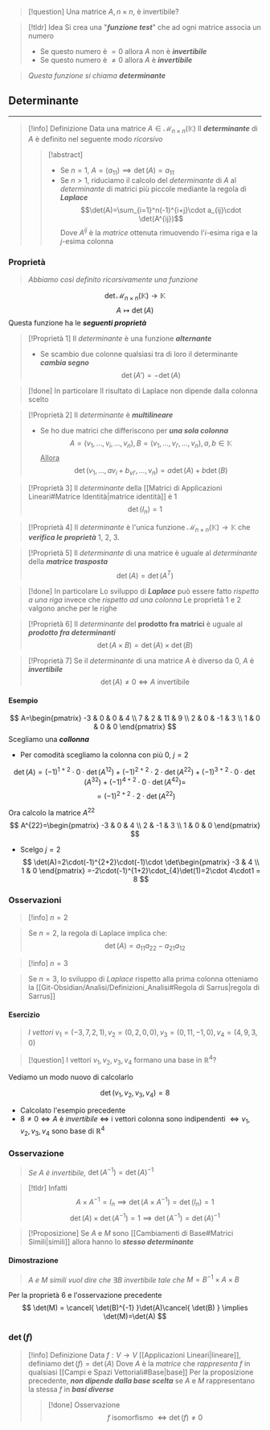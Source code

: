 >[!question] Una matrice $A, n\times n$, è invertibile?

>[!tldr] Idea
>Si crea una "***funzione test***" che ad ogni matrice associa un numero
>- Se questo numero è $=0$ allora $A$ non è ***invertibile***
>- Se questo numero è $\neq 0$ allora $A$ è ***invertibile***

>*Questa funzione si chiama* ***determinante***

## Determinante
---
>[!info] Definizione
>Data una matrice $A\in \mathcal{M}_{n\times n}(\mathbb{K})$
>Il ***determinante*** di $A$ è definito nel seguente modo *ricorsivo*
>>[!abstract] ‎ 
>>- Se $n=1$, $A=(a_{11}) \implies \det(A)=a_{11}$
>>- Se $n>1$, riduciamo il calcolo del *determinante* di $A$ al *determinante* di matrici più piccole mediante la regola di ***Laplace***
>>$$\det(A)=\sum_{i=1}^n(-1)^{i+j}\cdot a_{ij}\cdot \det(A^{ij})$$
>>Dove $A^{ij}$ è la *matrice* ottenuta rimuovendo l'$i$-esima riga e la $j$-esima colonna

###  Proprietà
>*Abbiamo così definito ricorsivamente una funzione*

$$
\det\mathcal{M}_{n\times n}(\mathbb{K})\to \mathbb{K}
$$
$$
A\mapsto \det(A)
$$
Questa funzione ha le ***seguenti proprietà***

>[!Proprietà 1]
>Il *determinante* è una funzione ***alternante***
>- Se scambio due colonne qualsiasi tra di loro il determinante ***cambia segno***
>$$\det(A')=-\det(A)$$

>[!done] In particolare
>Il risultato di Laplace non dipende dalla colonna scelto

>[!Proprietà 2]
>Il *determinante* è ***multilineare***
>- Se ho due matrici che differiscono per ***una sola colonna***
>$$A=(v_{1},\dots,v_{i},\dots,v_{n}),B=(v_{1},\dots,v_{i'},\dots,v_{n}), a,b\in \mathbb{K}$$
><u>Allora</u>
>$$\det(v_{1},\dots,av_{i}+b_{vi'},\dots,v_{n})=a\det(A)+b\det(B)$$

>[!Proprietà 3]
>Il *determinante* della [[Matrici di Applicazioni Lineari#Matrice Identità|matrice identità]] è $1$
>$$\det(I_{n})=1$$

>[!Proprietà 4]
>Il *determinante* è l'unica funzione $\mathcal{M}_{n\times n}(\mathbb{K})\to\mathbb{K}$ che ***verifica le proprietà*** 1, 2, 3.

>[!Proprietà 5]
>Il *determinante* di una matrice è uguale al *determinante* della ***matrice trasposta***
>$$\det(A)=\det(A^T)$$

>[!done] In particolare
>Lo sviluppo di ***Laplace*** può essere fatto *rispetto a una riga* invece che *rispetto ad una colonna*
>Le proprietà 1 e 2 valgono anche per le righe

>[!Proprietà 6]
>Il *determinante* del **prodotto fra matrici** è uguale al ***prodotto fra determinanti***
>$$\det(A\times B)=\det(A)\times \det(B)$$

>[!Proprietà 7]
>Se il *determinante* di una matrice $A$ è diverso da $0$, $A$ è ***invertibile***
>$$\det(A)\neq 0 \iff A \text{ invertibile}$$


#### Esempio
$$
A=\begin{pmatrix}
-3 & 0 & 0 & 4 \\
7 & 2 & 11 & 9 \\
2 & 0 & -1 & 3 \\
1 & 0 & 0 & 0
\end{pmatrix}
$$
Scegliamo una ***collonna***
- Per comodità scegliamo la colonna con più $0$, $j=2$

$$
\det(A)=(-1)^{1+2}\cdot0\cdot\det(A^{12})+(-1)^{2+2}\cdot2\cdot\det(A^{22})+(-1)^{3+2}\cdot0\cdot\det(A^{32})+(-1)^{4+2}\cdot0\cdot\det(A^{42})=
$$
$$
=(-1)^{2+2}\cdot2\cdot\det(A^{22})
$$

Ora calcolo la matrice $A^{22}$
$$
A^{22}=\begin{pmatrix}
-3 & 0 & 4 \\
2 & -1 & 3 \\
1 & 0 & 0
\end{pmatrix}
$$
- Scelgo $j=2$
$$
\det(A)=2\cdot(-1)^{2+2}\cdot(-1)\cdot \det\begin{pmatrix}
-3 & 4 \\
1 & 0
\end{pmatrix}
=-2\cdot(-1)^{1+2}\cdot_{4}\det(1)=2\cdot 4\cdot1 = 8
$$

### Osservazioni
>[!info] $n=2$

>Se $n=2$, la regola di Laplace implica che:
$$\det(A)=a_{11}a_{22}-a_{21}a_{12}$$


>[!info] $n=3$

> Se $n=3$, lo sviluppo di *Laplace* rispetto alla prima colonna otteniamo la [[Git-Obsidian/Analisi/Definizioni_Analisi#Regola di Sarrus|regola di Sarrus]]

#### Esercizio
>*I vettori* $v_{1}=(-3,7,2,1), v_{2}=(0,2,0,0), v_{3}=(0,11,-1,0),v_{4}=(4,9,3,0)$

>[!question] I vettori $v_{1},v_{2},v_{3},v_{4}$ formano una base in $\mathbb{R}^4$?

Vediamo un modo nuovo di calcolarlo

$$
\det(v_{1},v_{2},v_{3},v_{4})=8
$$
- Calcolato l'esempio precedente
- $8\neq 0\iff A$ è *invertibile* $\iff$ i vettori colonna sono indipendenti $\iff v_{1},v_{2},v_{3},v_{4}$ sono base di $\mathbb{R}^4$

### Osservazione
>*Se* $A$ *è invertibile,* $\det(A^{-1})=\det(A)^{-1}$

>[!tldr] Infatti
>$$A\times A^{-1} = I_{n}\implies \det(A\times A^{-1}) = \det(I_{n})=1$$
>$$\det(A)\times \det(A^{-1})=1 \implies \det(A^{-1})=\det(A)^{-1}$$

>[!Proposizione]
>Se $A$ e $M$ sono [[Cambiamenti di Base#Matrici Simili|simili]] allora hanno lo ***stesso determinante***

#### Dimostrazione
>$A$ *e* $M$ *simili* *vuol dire che* $\exists B$ *invertibile tale che* $M=B^{-1}\times A \times B$

Per la proprietà 6 e l'osservazione precedente
$$
\det(M) = \cancel{ \det(B)^{-1} }\det(A)\cancel{ \det(B) } \implies \det(M)=\det(A)
$$
### $\det(f)$
>[!info] Definizione
>Data $f:V\to V$ [[Applicazioni Lineari|lineare]], definiamo $\det(f)=\det(A)$
>Dove $A$ è la *matrice* che *rappresenta* $f$ in qualsiasi [[Campi e Spazi Vettoriali#Base|base]]
>Per la proposizione precedente, ***non dipende dalla base scelta*** se $A$ e $M$ rappresentano la stessa $f$ in ***basi diverse***
>>[!done] Osservazione
>>$$f\text{ isomorfismo }\iff \det(f)\neq 0$$

